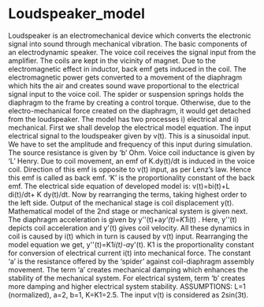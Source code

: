 # Loudspeaker_model
Loudspeaker is an electromechanical device which converts the electronic signal into sound through mechanical vibration. The basic components of an electrodynamic speaker. The voice coil receives the signal input from the amplifier. The coils are kept in the vicinity of magnet. Due to the electromagnetic effect in inductor, back emf gets induced in the coil. The electromagnetic power gets converted to a movement of the diaphragm which hits the air and creates sound wave proportional to the electrical signal input to the voice coil. The spider or suspension springs holds the diaphragm to the frame by creating a control torque. Otherwise, due to the electro-mechanical force created on the diaphragm, it would get detached from the loudspeaker.
The model has two processes i) electrical and ii) mechanical. First we shall develop the electrical model equation. The input electrical signal to the loudspeaker given by v(t). This is a sinusoidal input. We have to set the amplitude and frequency of this input during simulation. The source resistance is given by ‘b’ Ohm. Voice coil inductance is given by ‘L’ Henry. Due to coil movement, an emf of K.dy(t)/dt is induced in the voice coil. Direction of this emf is opposite to v(t) input, as per Lenz’s law. Hence this emf is called as back emf. ‘K’ is the proportionality constant of the back emf.
The electrical side equation of developed model is: v(t)=bi(t)+L di(t)/dt+ K dy(t)/dt. Now by rearranging the terms, taking highest order to the left side.
Output of the mechanical stage is coil displacement y(t). Mathematical model of the 2nd stage or mechanical system is given next. The diaphragm acceleration is given by y''(t)+a*y'(t)=K1*i(t) . Here, y''(t) depicts coil acceleration and y'(t) gives coil velocity. All these dynamics in coil is caused by i(t) which in turn is caused by v(t) input. Rearranging the model equation we get, y''(t)=K1*i(t)-a*y'(t).
K1 is the proportionality constant for conversion of electrical current i(t) into mechanical force. The constant ‘a’ is the resistance offered by the ‘spider’ against coil-diaphragm assembly movement. The term ‘a’ creates mechanical damping which enhances the stability of the mechanical system. For electrical system, term ‘b’ creates more damping and higher electrical system stability.
ASSUMPTIONS: L=1 (normalized), a=2, b=1, K=K1=2.5. The input v(t) is considered as 2sin(3t).
